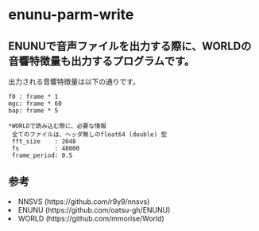 # enunu-parm-write
<h2>ENUNUで音声ファイルを出力する際に、WORLDの音響特徴量も出力するプログラムです。</h2>
<p>出力される音響特徴量は以下の通りです。</p>

	f0 : frame * 1
	mgc: frame * 60
	bap: frame * 5
	
	*WORLDで読み込む際に、必要な情報
	 全てのファイルは、ヘッダ無しのfloat64 (double) 型
	 fft_size    : 2048 
	 fs          : 48000
	 frame_period: 0.5

<h2>参考</h2>
<li>NNSVS (https://github.com/r9y9/nnsvs)</li>	
<li>ENUNU (https://github.com/oatsu-gh/ENUNU)</li>
<li>WORLD (https://github.com/mmorise/World)</li>
